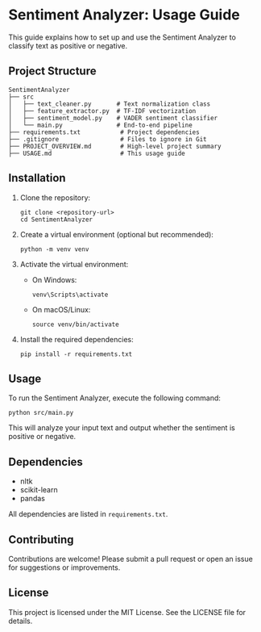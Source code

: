 # Sentiment Analyzer: Usage Guide

This guide explains how to set up and use the Sentiment Analyzer to classify text as positive or negative.

## Project Structure

```
SentimentAnalyzer
├── src
│   ├── text_cleaner.py       # Text normalization class  
│   ├── feature_extractor.py  # TF-IDF vectorization  
│   ├── sentiment_model.py    # VADER sentiment classifier  
│   └── main.py               # End-to-end pipeline  
├── requirements.txt           # Project dependencies  
├── .gitignore                 # Files to ignore in Git  
├── PROJECT_OVERVIEW.md        # High-level project summary
├── USAGE.md                   # This usage guide
```

## Installation

1. Clone the repository:
   ```
   git clone <repository-url>
   cd SentimentAnalyzer
   ```

2. Create a virtual environment (optional but recommended):
   ```
   python -m venv venv
   ```

3. Activate the virtual environment:
   - On Windows:
     ```
     venv\Scripts\activate
     ```
   - On macOS/Linux:
     ```
     source venv/bin/activate
     ```

4. Install the required dependencies:
   ```
   pip install -r requirements.txt
   ```

## Usage

To run the Sentiment Analyzer, execute the following command:
```
python src/main.py
```

This will analyze your input text and output whether the sentiment is positive or negative.

## Dependencies

- nltk
- scikit-learn
- pandas

All dependencies are listed in `requirements.txt`.

## Contributing

Contributions are welcome! Please submit a pull request or open an issue for suggestions or improvements.

## License

This project is licensed under the MIT License. See the LICENSE file for details.
